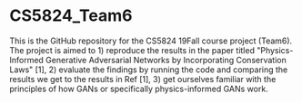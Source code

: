 # CS5824_Team6
This is the GitHub repository for the CS5824 19Fall course project (Team6). The project is aimed to 1) reproduce the results in 
the paper titled "Physics-Informed Generative Adversarial Networks by Incorporating Conservation Laws" [1], 2) evaluate the 
findings by running the code and comparing the results we get to the results in Ref [1], 3) get ourselves familiar with the 
principles of how GANs or specifically physics-informed GANs work.
